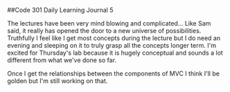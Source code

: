 ##Code 301 Daily Learning Journal 5

The lectures have been very mind blowing and complicated... Like Sam said, it really has opened the door to a new universe of possibilities.  Truthfully I feel like I get most concepts during the lecture but I do need an evening and sleeping on it to truly grasp all the concepts longer term.  I'm excited for Thursday's lab because it is hugely conceptual and sounds a lot different from what we've done so far.  

Once I get the relationships between the components of MVC I think I'll be golden but I'm still working on that. 
